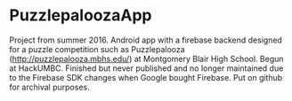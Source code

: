 # PuzzlepaloozaApp
Project from summer 2016. Android app with a firebase backend designed for a puzzle competition such as Puzzlepalooza (http://puzzlepalooza.mbhs.edu/) at Montgomery Blair High School. Begun at HackUMBC. Finished but never published and no longer maintained due to the Firebase SDK changes when Google bought Firebase. Put on github for archival purposes.